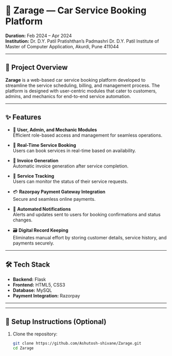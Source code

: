 # 🚗 Zarage — Car Service Booking Platform

**Duration:** Feb 2024 – Apr 2024  
**Institution:** Dr. D.Y. Patil Pratishthan’s Padmashri Dr. D.Y. Patil Institute of Master of Computer Application, Akurdi, Pune 411044

---

## 📌 Project Overview

**Zarage** is a web-based car service booking platform developed to streamline the service scheduling, billing, and management process. The platform is designed with user-centric modules that cater to customers, admins, and mechanics for end-to-end service automation.

---

## ✨ Features

- 🔧 **User, Admin, and Mechanic Modules**  
  Efficient role-based access and management for seamless operations.

- 📅 **Real-Time Service Booking**  
  Users can book services in real-time based on availability.

- 📄 **Invoice Generation**  
  Automatic invoice generation after service completion.

- 📍 **Service Tracking**  
  Users can monitor the status of their service requests.

- 💳 **Razorpay Payment Gateway Integration**  
  Secure and seamless online payments.

- 🔔 **Automated Notifications**  
  Alerts and updates sent to users for booking confirmations and status changes.

- 🗃️ **Digital Record Keeping**  
  Eliminates manual effort by storing customer details, service history, and payments securely.

---

## 🛠️ Tech Stack

- **Backend:** Flask  
- **Frontend:** HTML5, CSS3  
- **Database:** MySQL  
- **Payment Integration:** Razorpay  

---



---

## 🚀 Setup Instructions (Optional)

1. Clone the repository:
   ```bash
   git clone https://github.com/Ashutosh-shivane/Zarage.git
   cd Zarage
